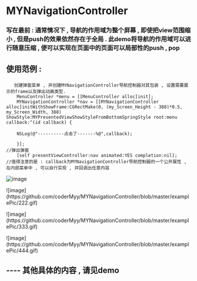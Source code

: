 # MYNavigationController
### 写在最前 : 通常情况下 , 导航的作用域为整个屏幕 , 即使把view范围缩小 , 但是push的效果依然存在于全局 . 此demo将导航的作用域可以进行随意压缩 , 便可以实现在页面中的页面可以局部性的push , pop 

## 使用范例 : </p>

```
   创建弹窗菜单 , 并创建MYNavigationController导航控制器对其包装 , 设置需要展示的frame以及弹出动画类型.
    MenuController *menu = [[MenuController alloc]init];
    MYNavigationController *nav = [[MYNavigationController alloc]initWithShowFrame:CGRectMake(0, (my_Screen_Height - 388)*0.5, my_Screen_Width, 388) ShowStyle:MYPresentedViewShowStyleFromBottomSpringStyle root:menu callback:^(id callback) {

    NSLog(@"----------点击了-------%@",callback);

    }];
//弹出弹窗
    [self presentViewController:nav animated:YES completion:nil];
//值得注意的是 : callback为MYNavigationController导航控制器的一个公开属性 , 在内部菜单中 , 可以自行实现 , 并回调出任意内容

```
![image](https://github.com/coderMyy/MYNavigationController/blob/master/examplePic/first.gif)
</p>
![image](https://github.com/coderMyy/MYNavigationController/blob/master/examplePic/222.gif)
</p>
![image](https://github.com/coderMyy/MYNavigationController/blob/master/examplePic/333.gif)
</p>
![image](https://github.com/coderMyy/MYNavigationController/blob/master/examplePic/444.gif)

## ---- 其他具体的内容 , 请见demo 
